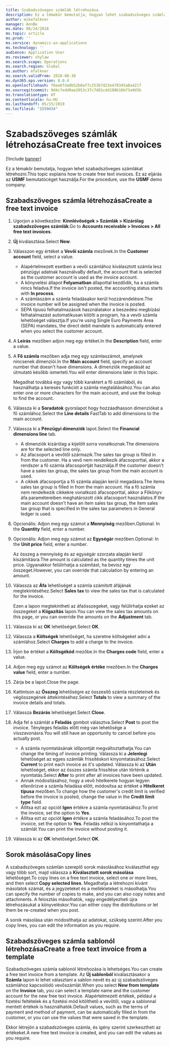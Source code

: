 ```yaml
---
title: Szabadszöveges számlák létrehozása
description: Ez a témakör bemutatja, hogyan lehet szabadszöveges számlákat létrehozni.
author: mikefalkner
manager: AnnBe
ms.date: 08/24/2018
ms.topic: article
ms.prod: ''
ms.service: dynamics-ax-applications
ms.technology: ''
audience: Application User
ms.reviewer: shylaw
ms.search.scope: Operations
ms.search.region: Global
ms.author: mfalkner
ms.search.validFrom: 2018-08-30
ms.dyn365.ops.version: 8.0.4
ms.openlocfilehash: f6ee6fda0b52b8af7c253b7d22e470345a8a421f
ms.sourcegitcommit: 9d4c7edd0ae2053c37c7d81cdd180b16bf3a9d3b
ms.translationtype: HT
ms.contentlocale: hu-HU
ms.lasthandoff: 05/15/2019
ms.locfileid: "1559434"
---
```

# <a name="create-free-text-invoices"></a><span data-ttu-id="e1f3f-103">Szabadszöveges számlák létrehozása</span><span class="sxs-lookup"><span data-stu-id="e1f3f-103">Create free text invoices</span></span>

[!include [banner](../includes/banner.md)]

<span data-ttu-id="e1f3f-104">Ez a témakör bemutatja, hogyan lehet szabadszöveges számlákat létrehozni.</span><span class="sxs-lookup"><span data-stu-id="e1f3f-104">This topic explains how to create free text invoices.</span></span> <span data-ttu-id="e1f3f-105">Ez az eljárás az **USMF** bemutatócéget használja.</span><span class="sxs-lookup"><span data-stu-id="e1f3f-105">For the procedure, use the **USMF** demo company.</span></span>

## <a name="create-a-free-text-invoice"></a><span data-ttu-id="e1f3f-106">Szabadszöveges számla létrehozása</span><span class="sxs-lookup"><span data-stu-id="e1f3f-106">Create a free text invoice</span></span>

1. <span data-ttu-id="e1f3f-107">Ugorjon a következőre: **Kinnlévőségek \> Számlák \> Kizárólag szabadszöveges számlák**.</span><span class="sxs-lookup"><span data-stu-id="e1f3f-107">Go to **Accounts receivable \> Invoices \> All free text invoices**.</span></span>
2. <span data-ttu-id="e1f3f-108">**Új** kiválasztása.</span><span class="sxs-lookup"><span data-stu-id="e1f3f-108">Select **New**.</span></span>
3. <span data-ttu-id="e1f3f-109">Válasszon egy értéket a **Vevői számla** mezőnek.</span><span class="sxs-lookup"><span data-stu-id="e1f3f-109">In the **Customer account** field, select a value.</span></span>

    * <span data-ttu-id="e1f3f-110">Alapértelmezett esetben a vevői számlához kiválasztott számla lesz pénzügyi adatnak használva</span><span class="sxs-lookup"><span data-stu-id="e1f3f-110">By default, the account that is selected as the customer account is used as the invoice account.</span></span>
    * <span data-ttu-id="e1f3f-111">A könyvelési állapot **Folyamatban** állapottal kezdődik, ha a számla nincs feladva.</span><span class="sxs-lookup"><span data-stu-id="e1f3f-111">If the invoice isn't posted, the accounting status starts with **In process**.</span></span>
    * <span data-ttu-id="e1f3f-112">A számlaszám a számla feladásakor kerül hozzárendelésre.</span><span class="sxs-lookup"><span data-stu-id="e1f3f-112">The invoice number will be assigned when the invoice is posted.</span></span>
    * <span data-ttu-id="e1f3f-113">SEPA típusú felhatalmazások használatakor a beszedési megbízási felhatalmazást automatikusan kitölti a program, ha a vevői számla lehetőséget választja.</span><span class="sxs-lookup"><span data-stu-id="e1f3f-113">If you're using Single Euro Payments Area (SEPA) mandates, the direct debit mandate is automatically entered when you select the customer account.</span></span>

4. <span data-ttu-id="e1f3f-114">A **Leírás** mezőben adjon meg egy értéket.</span><span class="sxs-lookup"><span data-stu-id="e1f3f-114">In the **Description** field, enter a value.</span></span>
5. <span data-ttu-id="e1f3f-115">A **Fő számla** mezőben adja meg egy számlaszámot, amelynek nincsenek dimenziói.</span><span class="sxs-lookup"><span data-stu-id="e1f3f-115">In the **Main account** field, specify an account number that doesn't have dimensions.</span></span> <span data-ttu-id="e1f3f-116">A dimenziók megadását az útmutató később ismerteti.</span><span class="sxs-lookup"><span data-stu-id="e1f3f-116">You will enter dimensions later in this topic.</span></span>

    <span data-ttu-id="e1f3f-117">Megadhat továbbá egy vagy több karaktert a fő számlából, és használhatja a keresés funkciót a számla megtalálásához.</span><span class="sxs-lookup"><span data-stu-id="e1f3f-117">You can also enter one or more characters for the main account, and use the lookup to find the account.</span></span>

6. <span data-ttu-id="e1f3f-118">Válassza ki a **Soradatok** gyorslapot hogy hozzáadhasson dimenziókat a fő számlához.</span><span class="sxs-lookup"><span data-stu-id="e1f3f-118">Select the **Line details** FastTab to add dimensions to the main account.</span></span>
7. <span data-ttu-id="e1f3f-119">Válassza ki a **Pénzügyi dimenziók** lapot.</span><span class="sxs-lookup"><span data-stu-id="e1f3f-119">Select the **Financial dimensions line** tab.</span></span>

    * <span data-ttu-id="e1f3f-120">A dimenziók kizárólag a kijelölt sorra vonatkoznak.</span><span class="sxs-lookup"><span data-stu-id="e1f3f-120">The dimensions are for the selected line only.</span></span>
    * <span data-ttu-id="e1f3f-121">Az áfacsoport a vevőtől származik.</span><span class="sxs-lookup"><span data-stu-id="e1f3f-121">The sales tax group is filled in from the customer.</span></span> <span data-ttu-id="e1f3f-122">Ha a vevő nem rendelkezik áfacsoporttal, akkor a rendszer a fő számla áfacsoportját használja.</span><span class="sxs-lookup"><span data-stu-id="e1f3f-122">If the customer doesn't have a sales tax group, the sales tax group from the main account is used.</span></span>
    * <span data-ttu-id="e1f3f-123">A cikkek áfacsoportja a fő számla alapján kerül megadásra.</span><span class="sxs-lookup"><span data-stu-id="e1f3f-123">The items sales tax group is filled in from the main account.</span></span> <span data-ttu-id="e1f3f-124">Ha a fő számla nem rendelkezik cikkekre vonatkozó áfacsoporttal, akkor a Főkönyv áfa paramétereiben meghatározott cikk áfacsoport használatos.</span><span class="sxs-lookup"><span data-stu-id="e1f3f-124">If the main account doesn't have an item sales tax group, the item sales tax group that is specified in the sales tax parameters in General ledger is used.</span></span>

8. <span data-ttu-id="e1f3f-125">Opcionális: Adjon meg egy számot a **Mennyiség** mezőben.</span><span class="sxs-lookup"><span data-stu-id="e1f3f-125">Optional: In the **Quantity** field, enter a number.</span></span>
9. <span data-ttu-id="e1f3f-126">Opcionális: Adjon meg egy számot az **Egységár** mezőben.</span><span class="sxs-lookup"><span data-stu-id="e1f3f-126">Optional: In the **Unit price** field, enter a number.</span></span>

    <span data-ttu-id="e1f3f-127">Az összeg a mennyiség és az egységár szorzata alapján kerül kiszámításra.</span><span class="sxs-lookup"><span data-stu-id="e1f3f-127">The amount is calculated as the quantity times the unit price.</span></span> <span data-ttu-id="e1f3f-128">Ugyanakkor felülírhatja a számítást, ha bevisz egy összeget.</span><span class="sxs-lookup"><span data-stu-id="e1f3f-128">However, you can override that calculation by entering an amount.</span></span>

10. <span data-ttu-id="e1f3f-129">Válassza az **Áfa** lehetőséget a számla számított áfájának megtekintéséhez.</span><span class="sxs-lookup"><span data-stu-id="e1f3f-129">Select **Sales tax** to view the sales tax that is calculated for the invoice.</span></span>

    <span data-ttu-id="e1f3f-130">Ezen a lapon megtekintheti az áfaösszegeket, vagy felülírhatja ezeket az összegeket a **Kiigazítás** lapon.</span><span class="sxs-lookup"><span data-stu-id="e1f3f-130">You can view the sales tax amounts on this page, or you can override the amounts on the **Adjustment** tab.</span></span>

11. <span data-ttu-id="e1f3f-131">Válassza ki az **OK** lehetőséget.</span><span class="sxs-lookup"><span data-stu-id="e1f3f-131">Select **OK**.</span></span>
12. <span data-ttu-id="e1f3f-132">Válassza a **Költségek** lehetőséget, ha szeretne költségeket adni a számlához.</span><span class="sxs-lookup"><span data-stu-id="e1f3f-132">Select **Charges** to add a charge to the invoice.</span></span>
13. <span data-ttu-id="e1f3f-133">Írjon be értéket a **Költsgékód** mezőbe.</span><span class="sxs-lookup"><span data-stu-id="e1f3f-133">In the **Charges code** field, enter a value.</span></span>
14. <span data-ttu-id="e1f3f-134">Adjon meg egy számot az **Költségek értéke** mezőben.</span><span class="sxs-lookup"><span data-stu-id="e1f3f-134">In the **Charges value** field, enter a number.</span></span>
15. <span data-ttu-id="e1f3f-135">Zárja be a lapot.</span><span class="sxs-lookup"><span data-stu-id="e1f3f-135">Close the page.</span></span>
16. <span data-ttu-id="e1f3f-136">Kattintson az **Összeg** lehetőségre az összesítő számla részleteinek és végösszegének áttekintéséhez.</span><span class="sxs-lookup"><span data-stu-id="e1f3f-136">Select **Totals** to view a summary of the invoice details and totals.</span></span>
17. <span data-ttu-id="e1f3f-137">Válassza **Bezárás** lehetőséget.</span><span class="sxs-lookup"><span data-stu-id="e1f3f-137">Select **Close**.</span></span>
18. <span data-ttu-id="e1f3f-138">Adja fel a számlát a **Feladás** gombot választva.</span><span class="sxs-lookup"><span data-stu-id="e1f3f-138">Select **Post** to post the invoice.</span></span> <span data-ttu-id="e1f3f-139">Tényleges feladás előtt még van lehetősége a visszavonásra.</span><span class="sxs-lookup"><span data-stu-id="e1f3f-139">You will still have an opportunity to cancel before you actually post.</span></span>

    * <span data-ttu-id="e1f3f-140">A számla nyomtatásának időpontját megváltoztathatja.</span><span class="sxs-lookup"><span data-stu-id="e1f3f-140">You can change the timing of invoice printing.</span></span> <span data-ttu-id="e1f3f-141">Válassza ki a **Jelenlegi** lehetőséget az egyes számlák frissítéskori kinyomtatásához.</span><span class="sxs-lookup"><span data-stu-id="e1f3f-141">Select **Current** to print each invoice as it's updated.</span></span> <span data-ttu-id="e1f3f-142">Válassza ki az **Után** lehetőséget, ekkor az összes számla frissítése után történik a nyomtatás.</span><span class="sxs-lookup"><span data-stu-id="e1f3f-142">Select **After** to print after all invoices have been updated.</span></span>
    * <span data-ttu-id="e1f3f-143">Annak módosításához, hogy a vevő hitelkerete hogyan legyen ellenőrizve a számla feladása előtt, módosítsa az értéket a **Hitelkeret típusa** mezőben.</span><span class="sxs-lookup"><span data-stu-id="e1f3f-143">To change how the customer's credit limit is verified before the invoice is posted, change the value in the **Credit limit type** field.</span></span>
    * <span data-ttu-id="e1f3f-144">Állítsa ezt az opciót **Igen** értékre a számla nyomtatásához.</span><span class="sxs-lookup"><span data-stu-id="e1f3f-144">To print the invoice, set the option to **Yes**.</span></span>
    * <span data-ttu-id="e1f3f-145">Állítsa ezt az opciót **Igen** értékre a számla feladásához.</span><span class="sxs-lookup"><span data-stu-id="e1f3f-145">To post the invoice, set the option to **Yes**.</span></span> <span data-ttu-id="e1f3f-146">Feladás nélkül is kinyomtathatja a számlát.</span><span class="sxs-lookup"><span data-stu-id="e1f3f-146">You can print the invoice without posting it.</span></span>

19. <span data-ttu-id="e1f3f-147">Válassza ki az **OK** lehetőséget.</span><span class="sxs-lookup"><span data-stu-id="e1f3f-147">Select **OK**.</span></span>

## <a name="copy-lines"></a><span data-ttu-id="e1f3f-148">Sorok másolása</span><span class="sxs-lookup"><span data-stu-id="e1f3f-148">Copy lines</span></span>
<span data-ttu-id="e1f3f-149">A szabadszöveges számlán szereplő sorok másolásához kiválaszthat egy vagy több sort, majd válassza a **Kiválasztott sorok másolása** lehetőséget.</span><span class="sxs-lookup"><span data-stu-id="e1f3f-149">To copy lines on a free text invoice, select one or more lines, and then select **Copy selected lines**.</span></span> <span data-ttu-id="e1f3f-150">Megadhatja a létrehozni kívánt másolatok számát, és a jegyzeteket és a mellékleteket is másolhatja.</span><span class="sxs-lookup"><span data-stu-id="e1f3f-150">You can specify the number of copies to make, and you can also copy notes and attachments.</span></span> <span data-ttu-id="e1f3f-151">A felosztás másolhatók, vagy engedélyezheti újra létrehozásukat a könyveléskor.</span><span class="sxs-lookup"><span data-stu-id="e1f3f-151">You can either copy the distributions or let them be re-created when you post.</span></span>

<span data-ttu-id="e1f3f-152">A sorok másolása után módosíthatja az adatokat, szükség szerint.</span><span class="sxs-lookup"><span data-stu-id="e1f3f-152">After you copy lines, you can edit the information as you require.</span></span>

## <a name="create-a-free-text-invoice-from-a-template"></a><span data-ttu-id="e1f3f-153">Szabadszöveges számla sablonól létrehozása</span><span class="sxs-lookup"><span data-stu-id="e1f3f-153">Create a free text invoice from a template</span></span>
<span data-ttu-id="e1f3f-154">Szabadszöveges számla sablonól létrehozása is lehetséges.</span><span class="sxs-lookup"><span data-stu-id="e1f3f-154">You can create a free text invoice from a template.</span></span> <span data-ttu-id="e1f3f-155">Az **Új sablonból** kiválasztásakor a **Számla** lapon ki lehet választani a sablon nevét és az új szabadszöveges számlához kapcsolódó vevőszámlát.</span><span class="sxs-lookup"><span data-stu-id="e1f3f-155">When you select **New from template** on the **Invoice** tab, you can select a template name and the customer account for the new free text invoice.</span></span> <span data-ttu-id="e1f3f-156">Alapértelmezett értékek, például a fizetési feltételek és a fizetési mód kitölthető a vevőtől, vagy a sablonnal mentett értékek is használhatók.</span><span class="sxs-lookup"><span data-stu-id="e1f3f-156">Default values, such as the terms of payment and method of payment, can be automatically filled in from the customer, or you can use the values that were saved in the template.</span></span>

<span data-ttu-id="e1f3f-157">Ekkor létrejön a szabadszöveges számla, és igény szerint szerkesztheti az értékeket.</span><span class="sxs-lookup"><span data-stu-id="e1f3f-157">A new free text invoice is created, and you can edit the values as you require.</span></span>
